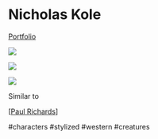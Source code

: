 # Nicholas Kole

[Portfolio](https://www.nicholaskole.art/work)

![](https://images.squarespace-cdn.com/content/v1/59f60ac28a02c7be42f00d3e/1601755536553-2B1YA8XLAP7RUXBN3I5X/ke17ZwdGBToddI8pDm48kN_ZoNdj1kv_gIvm4zjH76N7gQa3H78H3Y0txjaiv_0fDoOvxcdMmMKkDsyUqMSsMWxHk725yiiHCCLfrh8O1z4YTzHvnKhyp6Da-NYroOW3ZGjoBKy3azqku80C789l0n54Bn8e90W9qBf-smZxzROWPWatu8N4myd8qBOjLXoKr7eLilP27nxMq5hFavDR2g/IMG_3844.PNG?format=2500w)

![](https://images.squarespace-cdn.com/content/v1/59f60ac28a02c7be42f00d3e/1607727904173-V9LONY1M4HYQ83X9BYPG/ke17ZwdGBToddI8pDm48kN_ZoNdj1kv_gIvm4zjH76N7gQa3H78H3Y0txjaiv_0fDoOvxcdMmMKkDsyUqMSsMWxHk725yiiHCCLfrh8O1z4YTzHvnKhyp6Da-NYroOW3ZGjoBKy3azqku80C789l0n54Bn8e90W9qBf-smZxzROWPWatu8N4myd8qBOjLXoKr7eLilP27nxMq5hFavDR2g/image_from_ios+copy.png?format=2500w)

![](https://images.squarespace-cdn.com/content/v1/59f60ac28a02c7be42f00d3e/1595475906014-TGCY9AI6Z7WH51YX2UNF/ke17ZwdGBToddI8pDm48kN_ZoNdj1kv_gIvm4zjH76N7gQa3H78H3Y0txjaiv_0fDoOvxcdMmMKkDsyUqMSsMWxHk725yiiHCCLfrh8O1z4YTzHvnKhyp6Da-NYroOW3ZGjoBKy3azqku80C789l0n54Bn8e90W9qBf-smZxzROWPWatu8N4myd8qBOjLXoKr7eLilP27nxMq5hFavDR2g/IMG_2969.PNG?format=2500w)

Similar to

[[Paul Richards]]

#characters #stylized #western #creatures

[//begin]: # "Autogenerated link references for markdown compatibility"
[Paul Richards]: paul-richards.md "Paul Richards"
[//end]: # "Autogenerated link references"